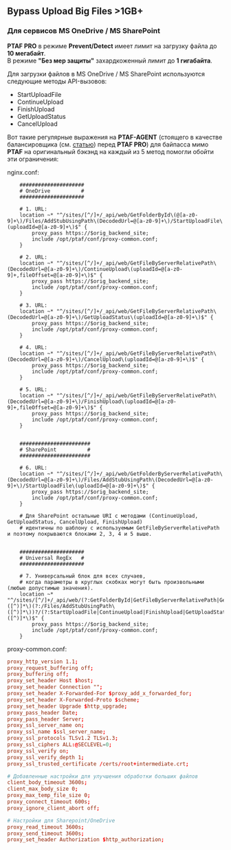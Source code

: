 ## Bypass Upload Big Files >1GB+

### Для сервисов MS OneDrive / MS SharePoint

**PTAF PRO** в режиме **Prevent/Detect** имеет лимит на загрузку файла до **10 мегабайт**. \
В режиме **"Без мер защиты"** захардкоженный лимит до **1 гигабайта**. 

Для загрузки файлов в MS OneDrive / MS SharePoint используются следующие методы API-вызовов:
- StartUploadFile
- ContinueUpload
- FinishUpload
- GetUploadStatus
- CancelUpload

Вот такие регулярные выражения на **PTAF-AGENT** (стоящего в качестве балансировщика (см. [статью](https://github.com/chelaxian/KB_IT_infosec_NET_chatgpt/blob/main/PT/PTAF/ptaf_agent.nginx.conf.md)) перед **PTAF PRO**) для байпасса мимо **PTAF** на оригинальный бэкэнд на каждый из 5 метод помогли обойти эти ограничения:

nginx.conf:
```nginx
	#####################
	# OneDrive          #
	#####################
	
	# 1. URL:
	location ~* "^/sites/[^/]+/_api/web/GetFolderById\(@[a-z0-9]+\)/Files/AddStubUsingPath\(DecodedUrl=@[a-z0-9]+\)/StartUploadFile\(uploadId=@[a-z0-9]+\)$" {
		proxy_pass https://$orig_backend_site;
		include /opt/ptaf/conf/proxy-common.conf;
	}
	
	# 2. URL:
	location ~* "^/sites/[^/]+/_api/web/GetFileByServerRelativePath\(DecodedUrl=@[a-z0-9]+\)/ContinueUpload\(uploadId=@[a-z0-9]+,fileOffset=@[a-z0-9]+\)$" {
		proxy_pass https://$orig_backend_site;
		include /opt/ptaf/conf/proxy-common.conf;
	}
	
	# 3. URL:
	location ~* "^/sites/[^/]+/_api/web/GetFileByServerRelativePath\(DecodedUrl=@[a-z0-9]+\)/GetUploadStatus\(uploadId=@[a-z0-9]+\)$" {
		proxy_pass https://$orig_backend_site;
		include /opt/ptaf/conf/proxy-common.conf;
	}
	
	# 4. URL:
	location ~* "^/sites/[^/]+/_api/web/GetFileByServerRelativePath\(DecodedUrl=@[a-z0-9]+\)/CancelUpload\(uploadId=@[a-z0-9]+\)$" {
		proxy_pass https://$orig_backend_site;
		include /opt/ptaf/conf/proxy-common.conf;
	}
	
	# 5. URL:
	location ~* "^/sites/[^/]+/_api/web/GetFileByServerRelativePath\(DecodedUrl=@[a-z0-9]+\)/FinishUpload\(uploadId=@[a-z0-9]+,fileOffset=@[a-z0-9]+\)$" {
		proxy_pass https://$orig_backend_site;
		include /opt/ptaf/conf/proxy-common.conf;
	}
	
	
	#######################
	# SharePoint          #
	#######################
	
	# 6. URL:
	location ~* "^/sites/[^/]+/_api/web/GetFolderByServerRelativePath\(DecodedUrl=@[a-z0-9]+\)/Files/AddStubUsingPath\(DecodedUrl=@[a-z0-9]+\)/StartUploadFile\(uploadId=@[a-z0-9]+\)$" {
		proxy_pass https://$orig_backend_site;
		include /opt/ptaf/conf/proxy-common.conf;
	}
	
	# Для SharePoint остальные URI с методами (ContinueUpload, GetUploadStatus, CancelUpload, FinishUpload)
	# идентичны по шаблону с используемым GetFileByServerRelativePath и поэтому покрываются блоками 2, 3, 4 и 5 выше.
	
	
	#####################
	# Universal RegEx   #
	#####################
	
	# 7. Универсальный блок для всех случаев,
	# когда параметры в круглых скобках могут быть произвольными (любые допустимые значения).
	location ~* "^/sites/[^/]+/_api/web/(?:GetFolderById|GetFileByServerRelativePath|GetFolderByServerRelativePath)\([^)]*\)(?:/Files/AddStubUsingPath\([^)]*\))?/(?:StartUploadFile|ContinueUpload|FinishUpload|GetUploadStatus|CancelUpload)\([^)]*\)$" {
		proxy_pass https://$orig_backend_site;
		include /opt/ptaf/conf/proxy-common.conf;
	}
```
proxy-common.conf:
```conf
proxy_http_version 1.1;
proxy_request_buffering off;
proxy_buffering off;
proxy_set_header Host $host;
proxy_set_header Connection "";
proxy_set_header X-Forwarded-For $proxy_add_x_forwarded_for;
proxy_set_header X-Forwarded-Proto $scheme;
proxy_set_header Upgrade $http_upgrade;
proxy_pass_header Date;
proxy_pass_header Server;
proxy_ssl_server_name on;
proxy_ssl_name $ssl_server_name;
proxy_ssl_protocols TLSv1.2 TLSv1.3;
proxy_ssl_ciphers ALL:@SECLEVEL=0;
proxy_ssl_verify on;
proxy_ssl_verify_depth 1;
proxy_ssl_trusted_certificate /certs/root+intermediate.crt;

# Добавленные настройки для улучшения обработки больших файлов
client_body_timeout 3600s;
client_max_body_size 0;
proxy_max_temp_file_size 0;
proxy_connect_timeout 600s;
proxy_ignore_client_abort off;

# Настройки для Sharepoint/OneDrive
proxy_read_timeout 3600s;
proxy_send_timeout 3600s;
proxy_set_header Authorization $http_authorization;
```
